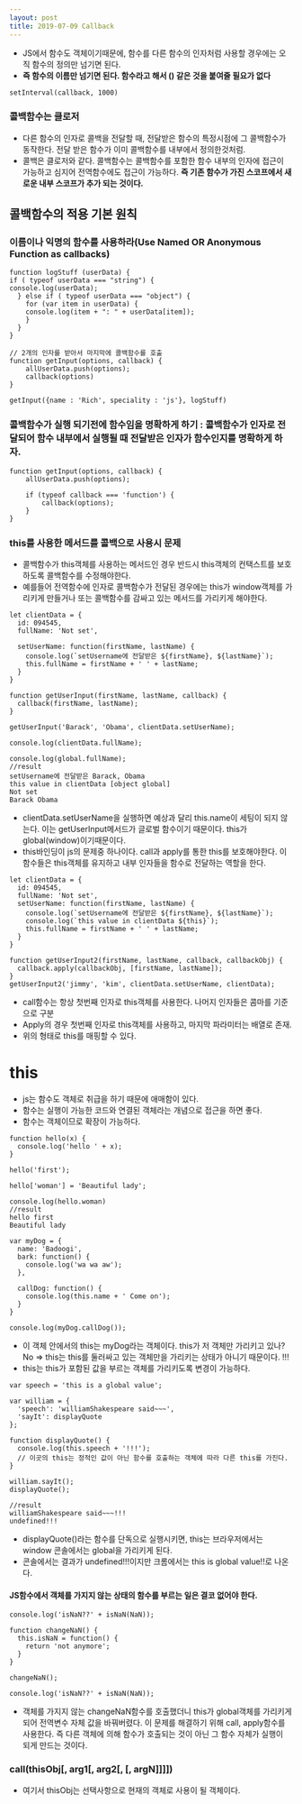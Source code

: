 ```yaml
---
layout: post
title: 2019-07-09 Callback
---
```


- JS에서 함수도 객체이기때문에, 함수를 다른 함수의 인자처럼 사용할 경우에는 오직 함수의 정의만 넘기면 된다.
- **즉 함수의 이름만 넘기면 된다. 함수라고 해서 () 같은 것을 붙여줄 필요가 없다**

```
setInterval(callback, 1000)
```

### 콜백함수는 클로저

- 다른 함수의 인자로 콜백을 전달할 때, 전달받은 함수의 특정시점에 그 콜백함수가 동작한다. 전달 받은 함수가 이미 콜백함수를 내부에서 정의한것처럼.
- 콜백은 클로저와 같다. 콜백함수는 콜백함수를 포함한 함수 내부의 인자에 접근이 가능하고 심지어 전역함수에도 접근이 가능하다. **즉 기존 함수가 가진 스코프에서 새로운 내부 스코프가 추가 되는 것이다.**


## 콜백함수의 적용 기본 원칙

### 이름이나 익명의 함수를 사용하라(Use Named OR Anonymous Function as callbacks)


```
function logStuff (userData) {
if ( typeof userData === "string") {
console.log(userData);
  } else if ( typeof userData === "object") {
	for (var item in userData) {
	console.log(item + ": " + userData[item]);
    }
  }
}

// 2개의 인자를 받아서 마지막에 콜백함수를 호출
function getInput(options, callback) {
	allUserData.push(options);
    callback(options)
}

getInput({name : 'Rich', speciality : 'js'}, logStuff)
```
### 콜백함수가 실행 되기전에 함수임을 명확하게 하기 : 콜백함수가 인자로 전달되어 함수 내부에서 실행될 때 전달받은 인자가 함수인지를 명확하게 하자.

```
function getInput(options, callback) {
	allUserData.push(options);

    if (typeof callback === 'function') {
    	callback(options);
    }
}
```

### this를 사용한 메서드를 콜백으로 사용시 문제


- 콜백함수가 this객체를 사용하는 메서드인 경우 반드시 this객체의 컨택스트를 보호하도록 콜백함수를 수정해야한다.
- 예를들어 전역함수에 인자로 콜백함수가 전달된 경우에는 this가 window객체를 가리키게 만들거나 또는 콜백함수를 감싸고 있는 메서드를 가리키게 해야한다.

```
let clientData = {
  id: 094545,
  fullName: 'Not set',

  setUserName: function(firstName, lastName) {
    console.log(`setUsername에 전달받은 ${firstName}, ${lastName}`);
    this.fullName = firstName + ' ' + lastName;
  }
}

function getUserInput(firstName, lastName, callback) {
  callback(firstName, lastName);
}

getUserInput('Barack', 'Obama', clientData.setUserName);

console.log(clientData.fullName);

console.log(global.fullName);
//result
setUsername에 전달받은 Barack, Obama
this value in clientData [object global]
Not set
Barack Obama
```
- clientData.setUserName을 실행하면 예상과 달리 this.name이 세팅이 되지 않는다. 이는 getUserInput메서드가 글로벌 함수이기 때문이다. this가 global(window)이기때문이다.
- this바인딩이 js의 문제중 하나이다. call과 apply를 통한 this를 보호해야한다. 이 함수들은 this객체를 유지하고 내부 인자들을 함수로 전달하는 역할을 한다.

```
let clientData = {
  id: 094545,
  fullName: 'Not set',
  setUserName: function(firstName, lastName) {
    console.log(`setUsername에 전달받은 ${firstName}, ${lastName}`);
    console.log(`this value in clientData ${this}`);
    this.fullName = firstName + ' ' + lastName;
  }
}

function getUserInput2(firstName, lastName, callback, callbackObj) {
  callback.apply(callbackObj, [firstName, lastName]);
}
getUserInput2('jimmy', 'kim', clientData.setUserName, clientData);
```
- call함수는 항상 첫번째 인자로 this객체를 사용한다. 나머지 인자들은 콤마를 기준으로 구분
- Apply의 경우 첫번째 인자로 this객체를 사용하고, 마지막 파라미터는 배열로 존재.
- 위의 형태로 this를 매핑할 수 있다.

# this

- js는 함수도 객체로 취급을 하기 때문에 애매함이 있다.
- 함수는 실행이 가능한 코드와 연결된 객체라는 개념으로 접근을 하면 좋다.
- 함수는 객체이므로 확장이 가능하다.

```
function hello(x) {
  console.log('hello ' + x);
}

hello('first');

hello['woman'] = 'Beautiful lady';

console.log(hello.woman)
//result
hello first
Beautiful lady
```

```
var myDog = {
  name: 'Badoogi',
  bark: function() {
    console.log('wa wa aw');
  },

  callDog: function() {
    console.log(this.name + ' Come on');
  }
}

console.log(myDog.callDog());

```
- 이 객체 안에서의 this는 myDog라는 객체이다. this가 저 객체만 가리키고 있나? No => this는 this를 둘러싸고 있는 객체만을 가리키는 상태가 아니기 때문이다. !!!
- this는 this가 포함된 값을 부르는 객체를 가리키도록 변경이 가능하다.

```
var speech = 'this is a global value';

var william = {
  'speech': 'williamShakespeare said~~~',
  'sayIt': displayQuote
};

function displayQuote() {
  console.log(this.speech + '!!!');
  // 이곳의 this는 정적인 값이 아닌 함수를 호출하는 객체에 따라 다른 this를 가진다.
}

william.sayIt();
displayQuote();

//result
williamShakespeare said~~~!!!
undefined!!!
```
- displayQuote()라는 함수를 단독으로 실행시키면, this는 브라우저에서는 window 콘솔에서는 global을 가리키게 된다.
- 콘솔에서는 결과가 undefined!!!이지만 크롬에서는 this is global value!!로 나온다.

#### JS함수에서 객체를 가지지 않는 상태의 함수를 부르는 일은 결코 없어야 한다.

```
console.log('isNaN??' + isNaN(NaN));

function changeNaN() {
  this.isNaN = function() {
    return 'not anymore';
  }
}

changeNaN();

console.log('isNaN??' + isNaN(NaN));

```
- 객체를 가지지 않는 changeNaN함수를 호출했더니 this가 global객체를 가리키게 되어 전역변수 자체 값을 바꿔버렸다. 이 문제를 해결하기 위해 call, apply함수를 사용한다. 즉 다른 객체에 의해 함수가 호출되는 것이 아닌 그 함수 자체가 실행이 되게 만드는 것이다.


### call(thisObj[, arg1[, arg2[, [, argN]]]])
- 여기서 thisObj는 선택사항으로 현재의 객체로 사용이 될 객체이다.
